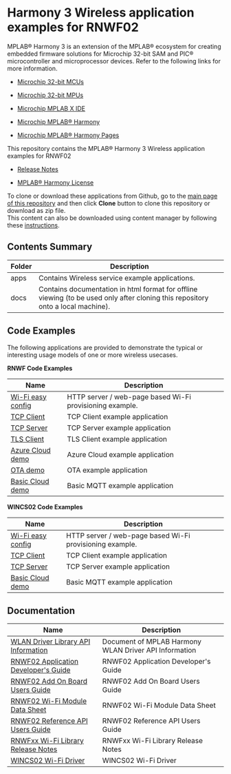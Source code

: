 # Harmony 3 Wireless application examples for RNWF02

MPLAB® Harmony 3 is an extension of the MPLAB® ecosystem for creating embedded firmware solutions for Microchip 32-bit SAM and PIC® microcontroller and microprocessor devices. Refer to the following links for more information.

-   [Microchip 32-bit MCUs](https://www.microchip.com/design-centers/32-bit)

-   [Microchip 32-bit MPUs](https://www.microchip.com/design-centers/32-bit-mpus)

-   [Microchip MPLAB X IDE](https://www.microchip.com/mplab/mplab-x-ide)

-   [Microchip MPLAB® Harmony](https://www.microchip.com/mplab/mplab-harmony)

-   [Microchip MPLAB® Harmony Pages](https://microchip-mplab-harmony.github.io/)


This repository contains the MPLAB® Harmony 3 Wireless application examples for RNWF02

-   [Release Notes](release_notes.md)

-   [MPLAB® Harmony License](Microchip_SLA001.md)


To clone or download these applications from Github, go to the [main page of this repository](https://github.com/Microchip-MPLAB-Harmony/wireless_apps_rnwf) and then click **Clone** button to clone this repository or download as zip file.<br />This content can also be downloaded using content manager by following these [instructions](https://github.com/Microchip-MPLAB-Harmony/contentmanager/wiki).

## Contents Summary

|Folder|Description|
|------|-----------|
|apps|Contains Wireless service example applications.|
|docs|Contains documentation in html format for offline viewing \(to be used only after cloning this repository onto a local machine\).|

## Code Examples

The following applications are provided to demonstrate the typical or interesting usage models of one or more wireless usecases.

**RNWF Code Examples**

|Name|Description|
|----|-----------|
|[Wi-Fi easy config](apps/wifi_easy_config/readme.md)| HTTP server / web-page based Wi-Fi provisioning example.|
|[TCP Client](apps/tcp_client/readme.md)|TCP Client example application|
|[TCP Server](apps/tcp_server/readme.md)|TCP Server example application|
|[TLS Client](apps/tls_client/readme.md)|TLS Client example application|
|[Azure Cloud demo](apps/azure_demo/readme.md)|Azure Cloud example application|
|[OTA demo](apps/ota_demo\readme.md)|OTA example application|
|[Basic Cloud demo](apps/basic_cloud_demo/readme.md)|Basic MQTT example application|


**WINCS02 Code Examples**

|Name|Description|
|----|-----------|
|[Wi-Fi easy config](apps/wifi_easy_config/readme_wincs02.md)| HTTP server / web-page based Wi-Fi provisioning example.|
|[TCP Client](apps/tcp_client/readme_wincs02.md)|TCP Client example application|
|[TCP Server](apps/tcp_server/readme_wincs02.md)|TCP Server example application|
|[Basic Cloud demo](apps/basic_cloud_demo/readme_wincs02.md)|Basic MQTT example application|



## Documentation

|Name|Description|
|----|-----------|
|[WLAN Driver Library API Information](https://onlinedocs.microchip.com/oxy/GUID-8B137D7B-852A-471A-8E47-463DF557852F-en-US-3/index.html)|  Document of MPLAB Harmony WLAN Driver API Information|
|[RNWF02 Application Developer's Guide](https://onlinedocs.microchip.com/oxy/GUID-92FEB3A1-C10F-47DF-BF88-C06521800526-en-US-1/index.html)|RNWF02 Application Developer's Guide|
|[RNWF02 Add On Board Users Guide](https://onlinedocs.microchip.com/g/GUID-52DD287B-BC7E-48D9-88EF-A3075A09154B)| RNWF02 Add On Board Users Guide|
|[RNWF02 Wi-Fi Module Data Sheet](https://onlinedocs.microchip.com/g/GUID-3DDF7D25-768C-4E66-8343-E56E3AE4B4BB)|RNWF02 Wi-Fi Module Data Sheet|
|[RNWF02 Reference API Users Guide](https://onlinedocs.microchip.com/g/GUID-817B01E8-25E7-4A90-B815-25D6CA8B9579)|RNWF02 Reference API Users Guide|
|[RNWFxx Wi-Fi Library Release Notes](https://onlinedocs.microchip.com/g/GUID-9DF112DF-79FD-4D57-853F-633360D04142)|RNWFxx Wi-Fi Library Release Notes|
|[WINCS02 Wi-Fi Driver](https://github.com/Microchip-MPLAB-Harmony/wireless_wifi)|WINCS02 Wi-Fi Driver|
